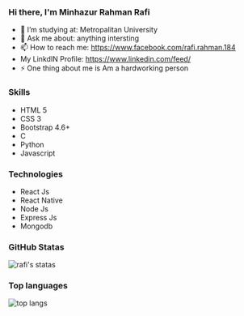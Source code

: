 ### Hi there, I'm Minhazur Rahman Rafi

- 🤔 I’m studying at: Metropalitan University
- 💬 Ask me about: anything intersting
- 📫 How to reach me: https://www.facebook.com/rafi.rahman.184
- My LinkdIN Profile: https://www.linkedin.com/feed/
- ⚡ One thing about me is Am a hardworking person

### Skills
- HTML 5
- CSS 3
- Bootstrap 4.6+
- C
- Python
- Javascript

### Technologies
- React Js
- React Native
- Node Js
- Express Js
- Mongodb

### GitHub Statas
![rafi's statas](https://github-readme-stats.vercel.app/api?username=rahmanrafi32&count_private=true&show_icons=true&theme=dracula)

### Top languages
![top langs](https://github-readme-stats.vercel.app/api/top-langs/?username=rahmanrafi32&layout=compact&theme=dracula)
